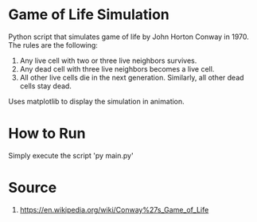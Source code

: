 # Game of Life Simulation

Python script that simulates game of life by John Horton Conway in 1970. The rules are the following:
1. Any live cell with two or three live neighbors survives.
2. Any dead cell with three live neighbors becomes a live cell.
3. All other live cells die in the next generation. Similarly, all other dead cells stay dead.

Uses matplotlib to display the simulation in animation.

# How to Run
Simply execute the script 'py main.py'

# Source
1. https://en.wikipedia.org/wiki/Conway%27s_Game_of_Life